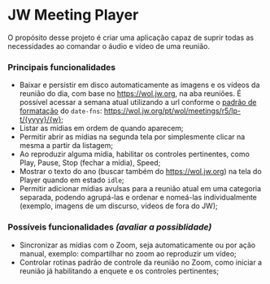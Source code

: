 # JW Meeting Player

O propósito desse projeto é criar uma aplicação capaz de suprir todas as necessidades ao comandar o áudio e vídeo de uma reunião.

### Principais funcionalidades

- Baixar e persistir em disco automaticamente as imagens e os vídeos da reunião do dia, com base no https://wol.jw.org, na aba reuniões. É possível acessar a semana atual utilizando a url conforme o [padrão de formatação](https://date-fns.org/v2.16.1/docs/format) do `date-fns`: https://wol.jw.org/pt/wol/meetings/r5/lp-t/{yyyy}/{w};
- Listar as mídias em ordem de quando aparecem;
- Permitir abrir as mídias na segunda tela por simplesmente clicar na mesma a partir da listagem;
- Ao reproduzir alguma mídia, habilitar os controles pertinentes, como Play, Pause, Stop (fechar a mídia), Speed;
- Mostrar o texto do ano (buscar também do https://wol.jw.org) na tela do Player quando em estado `idle`;
- Permitir adicionar mídias avulsas para a reunião atual em uma categoria separada, podendo agrupá-las e ordenar e nomeá-las individualmente (exemplo, imagens de um discurso, vídeos de fora do JW);

### Possíveis funcionalidades *(avaliar a possiblidade)*

- Sincronizar as mídias com o Zoom, seja automaticamente ou por ação manual, exemplo: compartilhar no zoom ao reproduzir um vídeo;
- Controlar rotinas padrão de controle da reunião no Zoom, como iniciar a reunião já habilitando a enquete e os controles pertinentes;